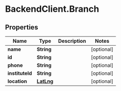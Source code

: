 # BackendClient.Branch

## Properties

Name | Type | Description | Notes
------------ | ------------- | ------------- | -------------
**name** | **String** |  | [optional] 
**id** | **String** |  | [optional] 
**phone** | **String** |  | [optional] 
**instituteId** | **String** |  | [optional] 
**location** | [**LatLng**](LatLng.md) |  | [optional] 


